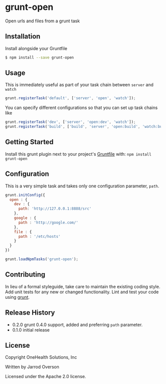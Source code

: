 # grunt-open

Open urls and files from a grunt task

## Installation

Install alongside your Gruntfile

```bash
$ npm install --save grunt-open
```

## Usage

This is immediately useful as part of your task chain between `server` and `watch`

```js
grunt.registerTask('default', ['server', 'open', 'watch']);
```

You can specify different configurations so that you can set up task chains like

```js
grunt.registerTask('dev', ['server', 'open:dev', 'watch']);
grunt.registerTask('build', ['build', 'server', 'open:build', 'watch:build');
```

## Getting Started
Install this grunt plugin next to your project's [Gruntfile][getting_started] with: `npm install grunt-open`

## Configuration

This is a very simple task and takes only one configuration parameter, `path`.

```js
grunt.initConfig({
  open : {
    dev : {
      path: 'http://127.0.0.1:8888/src'
    },
    google : {
      path : 'http://google.com/'
    },
    file : {
      path : '/etc/hosts'
    }
  }
})

grunt.loadNpmTasks('grunt-open');

```

[grunt]: https://github.com/gruntjs/grunt
[getting_started]: https://github.com/cowboy/grunt/blob/master/docs/getting_started.md

## Contributing
In lieu of a formal styleguide, take care to maintain the existing coding style. Add unit tests for any new or changed functionality. Lint and test your code using [grunt][grunt].

## Release History

 - 0.2.0 grunt 0.4.0 support, added and preferring `path` parameter.
 - 0.1.0 initial release

## License

Copyright OneHealth Solutions, Inc

Written by Jarrod Overson

Licensed under the Apache 2.0 license.
